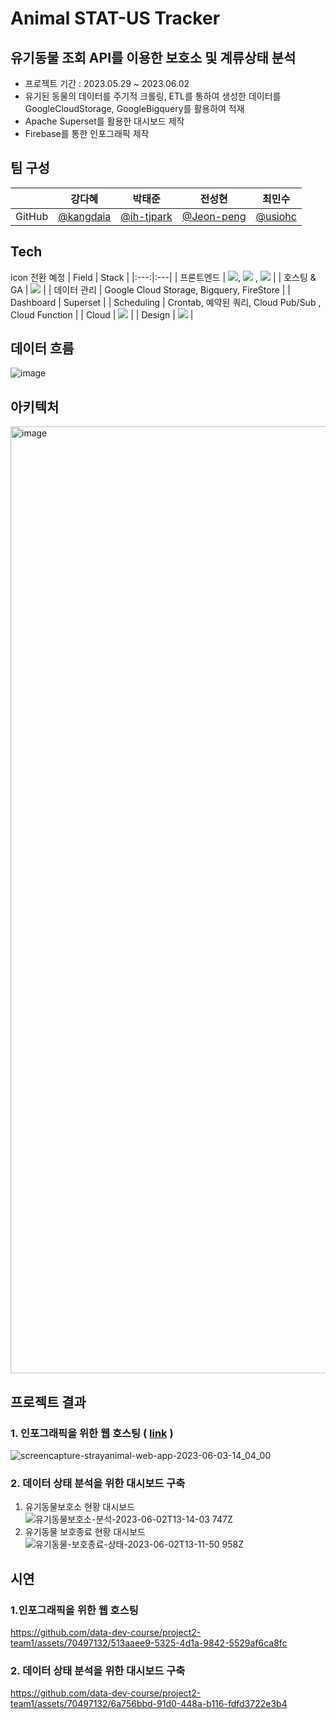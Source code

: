 # Animal STAT-US Tracker
## **유기동물 조회 API를 이용한 보호소 및 계류상태 분석**
- 프로젝트 기간 : 2023.05.29 ~ 2023.06.02
- 유기된 동물의 데이터를 주기적 크롤링, ETL를 통하여 생성한 데이터를 GoogleCloudStorage, GoogleBigquery를 활용하여 적재
- Apache Superset를 활용한 대시보드 제작
- Firebase를 통한 인포그래픽 제작

## 팀 구성
|    | 강다혜 | 박태준 | 전성현 | 최민수 |
| :---: | :---: | :---: | :---: | :---: |
|GitHub| [@kangdaia](https://github.com/kangdaia) | [@ih-tjpark](https://github.com/ih-tjpark) | [@Jeon-peng](https://github.com/Jeon-peng) | [@usiohc](https://github.com/usiohc) |


## Tech
icon 전환 예정
| Field | Stack |
|:---:|:---|
| 프론트엔드 | <img src = "https://img.shields.io/badge/React-20232A?style=for-the-badge&logo=react&logoColor=61DAFB">, <img src = "https://img.shields.io/badge/Express.js-000000?style=for-the-badge&logo=express&logoColor=white"> , <img src = "https://img.shields.io/badge/Chart.js-FF6384?style=for-the-badge&logo=chartdotjs&logoColor=white"> |
| 호스팅 & GA | <img src = "https://img.shields.io/badge/firebase-ffca28?style=for-the-badge&logo=firebase&logoColor=black"> |
| 데이터 관리 | Google Cloud Storage, Bigquery, FireStore |
| Dashboard | Superset |
| Scheduling | Crontab, 예약된 쿼리, Cloud Pub/Sub , Cloud Function |
| Cloud | <img src = "https://img.shields.io/badge/Google_Cloud-4285F4?style=for-the-badge&logo=google-cloud&logoColor=white"> |
| Design |   <img src="https://img.shields.io/badge/Adobe%20XD-470137?style=for-the-badge&logo=Adobe%20XD&logoColor=#FF61F6">  |



## 데이터 흐름
![image](https://github.com/data-dev-course/project2-team1/assets/70497132/7f18790d-85db-4f48-b3dc-0b74cfdd7546)


## 아키텍처
<img width="1515" alt="image" src="https://github.com/data-dev-course/project2-team1/assets/70497132/6ae128ce-d30f-47fa-a34e-3cbb446331b2">





## 프로젝트 결과
### 1. 인포그래픽을 위한 웹 호스팅 ( [link](https://strayanimal.web.app/) )
![screencapture-strayanimal-web-app-2023-06-03-14_04_00](https://github.com/data-dev-course/project2-team1/assets/70497132/3cb2e09c-a052-4df5-b540-bd3e8ac5674c)

### 2. 데이터 상태 분석을 위한 대시보드 구축
1. 유기동물보호소 현황 대시보드 
![유기동물보호소-분석-2023-06-02T13-14-03 747Z](https://github.com/data-dev-course/project2-team1/assets/70497132/6012efe2-6428-4108-b209-80ee4a30cc0d)
2. 유기동물 보호종료 현황 대시보드
![유기동물-보호종료-상태-2023-06-02T13-11-50 958Z](https://github.com/data-dev-course/project2-team1/assets/70497132/ea85cf23-01b6-4f09-81bc-ca21e363aa26)

## 시연
### 1.인포그래픽을 위한 웹 호스팅
https://github.com/data-dev-course/project2-team1/assets/70497132/513aaee9-5325-4d1a-9842-5529af6ca8fc

### 2. 데이터 상태 분석을 위한 대시보드 구축
https://github.com/data-dev-course/project2-team1/assets/70497132/6a756bbd-91d0-448a-b116-fdfd3722e3b4










